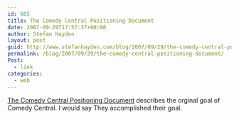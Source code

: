 ```yaml
---
id: 605
title: The Comedy Central Positioning Document
date: 2007-09-29T17:57:37+00:00
author: Stefan Hayden
layout: post
guid: http://www.stefanhayden.com/blog/2007/09/29/the-comedy-central-positioning-document/
permalink: /blog/2007/09/29/the-comedy-central-positioning-document/
Post:
  - link
categories:
  - web
---
```

<a href="http://billburnett.wordpress.com/comedy-central-positioning-document/">The Comedy Central Positioning Document</a> describes the orginal goal of Comedy Central. I would say They accomplished their goal.